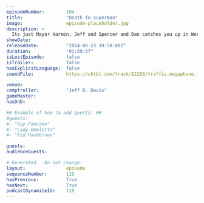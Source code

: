 ```yaml
---
episodeNumber:        104
title:                "Death To Superman"
image:                episode-placeholder.jpg
description: >
  Its just Mayor Harmon, Jeff and Spencer and Dan catches you up in World Cup corner and later, Dan improvises his own Superman movie. In D&D, the gang becomes a literal gang and finally loots.
showDate:             
releaseDate:          "2014-06-23 19:50:00Z"
duration:             "01:59:57"
isLostEpisode:        false
isTrailer:            false
hasExplicitLanguage:  false
soundFile:            https://chtbl.com/track/E2288/traffic.megaphone.fm/STA2790185279.mp3?updated=1556326540

venue:                
comptroller:          "Jeff B. Davis"
gameMaster:           
hasDnD:               

## Example of how to add guests: ##
#guests:
#- "Guy Pancake"
#- "Lady Omelette"
#- "Kid Hashbrown"

guests:
audienceGuests:

# Generated.  Do not change:
layout:               episode
sequenceNumber:       119
hasPrevious:          True
hasNext:              True
podcastDynamiteId:    119
---
```


<!-- The episode description will be rendered here -->
<!-- Add your content below here -->

